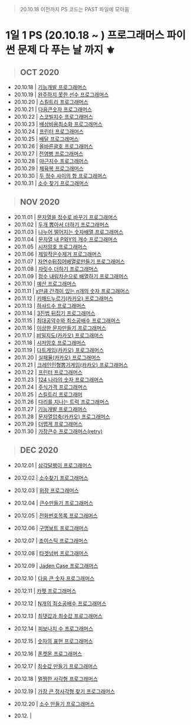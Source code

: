 > 20.10.18 이전까지 PS 코드는 PAST 파일에 모아둠

# 1일 1 PS (20.10.18 ~ ) 프로그래머스 파이썬 문제 다 푸는 날 까지 ⚜️

> <h2> OCT 2020 </h2>
- 20.10.18 | <a href = 'https://github.com/tbnsok40/Algorithm-Python/blob/master/OCT/18OCT%20%EA%B8%B0%EB%8A%A5%EA%B0%9C%EB%B0%9C.py'>기능개발 프로그래머스</a>
- 20.10.19 | <a href = 'https://github.com/tbnsok40/Algorithm-Python/blob/master/OCT/19OCT%20%EC%99%84%EC%A3%BC%ED%95%98%EC%A7%80%EB%AA%BB%ED%95%9C%EC%84%A0%EC%88%98.py'> 완주하지 못한 선수 프로그래머스 </a>
- 20.10.20 | <a href = 'https://github.com/tbnsok40/Algorithm-Python/blob/master/OCT/20OCT%20%EC%8A%A4%ED%82%AC%ED%8A%B8%EB%A6%AC.py'> 스킬트리 프로그래머스 </a>
- 20.10.21 | <a href = 'https://github.com/tbnsok40/Algorithm-Python/blob/master/OCT/22OCT%20%EC%8A%A4%EC%BD%94%EB%B9%8C%EC%A7%80%EC%88%98.py'> 다음큰숫자 프로그래머스 </a>
- 20.10.22 | <a href = 'https://github.com/tbnsok40/Algorithm-Python/blob/master/OCT/22OCT%20%EC%8A%A4%EC%BD%94%EB%B9%8C%EC%A7%80%EC%88%98.py'> 스코빌지수 프로그래머스 </a>
- 20.10.23 | <a href = 'https://github.com/tbnsok40/Algorithm-Python/blob/master/OCT/23OCT%20%EB%B0%B0%EC%83%81%EB%B9%84%EC%9A%A9%EC%B5%9C%EC%86%8C%ED%99%94.py'> 배상비용최소화 프로그래머스 </a>
- 20.10.24 | <a href = 'https://github.com/tbnsok40/Algorithm-Python/blob/master/OCT/24OCT%20%ED%94%84%EB%A6%B0%ED%84%B0.py'> 프린터 프로그래머스 </a>
- 20.10.25 | <a href = 'https://github.com/tbnsok40/Algorithm-Python/blob/master/OCT/25OCT%20%EB%B0%B0%EB%8B%AC.py'> 배달 프로그래머스 </a>
- 20.10.26 | <a href = 'https://github.com/tbnsok40/Algorithm-Python/blob/master/OCT/26OCT%20%EC%98%AC%EB%B0%94%EB%A5%B8%EA%B4%84%ED%98%B8.py'> 올바른괄호 프로그래머스 </a>
- 20.10.27 | <a href = 'https://github.com/tbnsok40/Algorithm-Python/blob/master/OCT/27OCT%20%EC%A0%84%EC%97%BC%EB%B3%91.py'> 전염병 프로그래머스 </a>
- 20.10.28 | <a href = 'https://github.com/tbnsok40/Algorithm-Python/blob/master/OCT/28OCT%20%EC%95%BC%EA%B7%BC%EC%A7%80%EC%88%98.py'> 야근지수 프로그래머스 </a>
- 20.10.29 | <a href = 'https://github.com/tbnsok40/Algorithm-Python/blob/master/OCT/29OCT%20%EC%B2%B4%EC%9C%A1%EB%B3%B5.py'> 체육복 프로그래머스 </a>
- 20.10.30 | <a href = 'https://github.com/tbnsok40/Algorithm-Python/blob/master/OCT/30OCT%20%EB%91%90%EC%A0%95%EC%88%98%EC%82%AC%EC%9D%B4%EC%9D%98%ED%95%A9.py'> 두 정수 사이의 합 프로그래머스 </a>
- 20.10.31 | <a href = 'https://github.com/tbnsok40/Algorithm-Python/blob/master/OCT/31OCT%20%EC%86%8C%EC%88%98%EC%B0%BE%EA%B8%B0.py'> 소수 찾기 프로그래머스 </a>

> <h2> NOV 2020 </h2>
- 20.11.01 | <a href = 'https://github.com/tbnsok40/Algorithm-Python/blob/master/NOV/01NOV%20%EB%AC%B8%EC%9E%90%EC%97%B4%EC%9D%84%EC%A0%95%EC%88%98%EB%A1%9C%EB%B0%94%EA%BE%B8%EA%B8%B0.py'> 문자열을 정수로 바꾸기 프로그래머스 </a>
- 20.11.02 | <a href = 'https://github.com/tbnsok40/Algorithm-Python/blob/master/NOV/02NOV%20%EB%91%90%EA%B0%9C%EB%BD%91%EC%95%84%EC%84%9C%EB%8D%94%ED%95%98%EA%B8%B0.py'> 두개 뽑아서 더하기 프로그래머스 </a>
- 20.11.03 | <a href = 'https://github.com/tbnsok40/Algorithm-Python/blob/master/NOV/03NOV%20%EB%82%98%EB%88%84%EC%96%B4%EB%96%A8%EC%96%B4%EC%A7%80%EB%8A%94%EC%88%AB%EC%9E%90%EB%B0%B0%EC%97%B4.py'> 나누어 떨어지는 숫자배열 프로그래머스 </a>
- 20.11.04 | <a href = 'https://github.com/tbnsok40/Algorithm-Python/blob/master/NOV/04NOV%20%EB%AC%B8%EC%9E%90%EC%97%B4%EB%82%B4P%EC%99%80Y%EC%9D%98%EA%B0%9C%EC%88%98.py'> 문자열 내 P와Y의 개수 프로그래머스 </a>
- 20.11.05 | <a href = 'https://github.com/tbnsok40/Algorithm-Python/blob/master/NOV/05NOV%20%EC%8B%9C%EC%A0%80%EC%95%94%ED%98%B8.py'> 시저암호 프로그래머스 </a>
- 20.11.06 | <a href = 'https://github.com/tbnsok40/Algorithm-Python/blob/master/NOV/06NOV%20%EC%A0%9C%EC%9D%BC%EC%9E%91%EC%9D%80%EC%88%98%EC%A0%9C%EA%B1%B0.py'> 제일작은수제거 프로그래머스 </a>
- 20.11.07 | <a href = 'https://github.com/tbnsok40/Algorithm-Python/blob/master/NOV/07NOV%20%EC%9E%90%EC%97%B0%EC%88%98%EB%92%A4%EC%A7%91%EC%96%B4%EB%B0%B0%EC%97%B4%EB%A1%9C%EB%A7%8C%EB%93%A4%EA%B8%B0.py'> 자연수뒤집어배열로만들기 프로그래머스 </a>
- 20.11.08 | <a href = 'https://github.com/tbnsok40/Algorithm-Python/blob/master/NOV/08NOV%20%EC%9E%90%EB%A6%BF%EC%88%98%EB%8D%94%ED%95%98%EA%B8%B0.py'> 자릿수 더하기 프로그래머스 </a>
- 20.11.09 | <a href = 'https://github.com/tbnsok40/Algorithm-Python/blob/master/NOV/09NOV%20%EC%A0%95%EC%88%98%EB%82%B4%EB%A6%BC%EC%B0%A8%EC%88%9C%EC%9C%BC%EB%A1%9C%EB%B0%B0%EC%97%B4%ED%95%98.py'> 정수 내림차순으로 배열하기 프로그래머스 </a>
- 20.11.10 | <a href = 'https://github.com/tbnsok40/Algorithm-Python/blob/master/NOV/10NOV%20%EC%98%88%EC%82%B0.py'> 예산 프로그래머스 </a>
- 20.11.11 | <a href = 'https://github.com/tbnsok40/Algorithm-Python/blob/master/NOV/11NOV%20x%EB%A7%8C%ED%81%BC%EA%B0%84%EA%B2%A9%EC%9D%B4%EC%9E%88%EB%8A%94n%EA%B0%9C%EC%9D%98%EC%88%AB%EC%9E%90.py'> x만큼 간격이 있는 n개의 숫자 프로그래머스 </a>
- 20.11.12 | <a href = 'https://github.com/tbnsok40/Algorithm-Python/blob/master/NOV/12NOV%20%ED%82%A4%ED%8C%A8%EB%93%9C%EB%88%84%EB%A5%B4%EA%B8%B0(%EC%B9%B4%EC%B9%B4%EC%98%A4).py'> 키패드누르기(카카오) 프로그래머스 </a>
- 20.11.13 | <a href = 'https://github.com/tbnsok40/Algorithm-Python/blob/master/NOV/13NOV%20%ED%95%98%EC%83%A4%EB%93%9C%EC%88%98.py'> 하샤드수 프로그래머스 </a>
- 20.11.14 | <a href = 'https://github.com/tbnsok40/Algorithm-Python/blob/master/NOV/14NOV%203%EC%A7%84%EB%B2%95%EB%92%A4%EC%A7%91%EA%B8%B0.py'> 3진법 뒤집기 프로그래머스 </a>
- 20.11.15 | <a href = 'https://github.com/tbnsok40/Algorithm-Python/blob/master/NOV/15NOV%20%EC%B5%9C%EB%8C%80%EA%B3%B5%EC%95%BD%EC%88%98%EC%99%80%20%EC%B5%9C%EC%86%8C%EA%B3%B5%EB%B0%B0%EC%88%98.py'> 최대공약수와 최소공배수 프로그래머스 </a>
- 20.11.16 | <a href = 'https://github.com/tbnsok40/Algorithm-Python/blob/master/NOV/16NOV%20%EC%9D%B4%EC%83%81%ED%95%9C%EB%AC%B8%EC%9E%90%EB%A7%8C%EB%93%A4%EA%B8%B0.py'> 이상한 문자만들기 프로그래머스 </a>
- 20.11.17 | <a href = 'https://github.com/tbnsok40/Algorithm-Python/blob/master/NOV/17NOV%20%EB%B9%84%EB%B0%80%EC%A7%80%EB%8F%84.py'> 비밀지도(카카오) 프로그래머스 </a>
- 20.11.18 | <a href = 'https://github.com/tbnsok40/Algorithm-Python/blob/master/NOV/18NOV%20%EC%8B%9C%EC%A0%80%EC%95%94%ED%98%B8.py'> 시저암호 프로그래머스 </a>
- 20.11.19 | <a href = 'https://github.com/tbnsok40/Algorithm-Python/blob/master/NOV/19NOV.py'> 다트게임(카카오) 프로그래머스 </a>
- 20.11.20 | <a href = 'https://github.com/tbnsok40/Algorithm-Python/blob/master/NOV/20NOV%20%EC%8B%A4%ED%8C%A8%EC%9C%A8.py'> 실패율(카카오) 프로그래머스 </a>
- 20.11.21 | <a href = 'https://github.com/tbnsok40/Algorithm-Python/blob/master/NOV/21NOV%20%ED%81%AC%EB%A0%88%EC%9D%B8%EC%9D%B8%ED%98%95%EB%BD%91%EA%B8%B0%EA%B2%8C%EC%9E%84.py'> 크레인인형뽑기게임(카카오) 프로그래머스 </a>
- 20.11.22 | <a href = 'https://github.com/tbnsok40/Algorithm-Python/blob/master/NOV/22NOV%20%ED%94%84%EB%A6%B0%ED%84%B0.py'> 프린터 프로그래머스 </a>
- 20.11.23 | <a href = 'https://github.com/tbnsok40/Algorithm-Python/blob/master/NOV/23NOV%20124%EB%82%98%EB%9D%BC%EC%9D%98%EC%88%AB%EC%9E%90.py'> 124 나라의 숫자 프로그래머스 </a>
- 20.11.24 | <a href = 'https://github.com/tbnsok40/Algorithm-Python/blob/master/NOV/24NOV%20%EC%A3%BC%EC%8B%9D%EA%B0%80%EA%B2%A9.py'> 주식가격 프로그래머스 </a>
- 20.11.25 | <a href = 'https://github.com/tbnsok40/Algorithm-Python/blob/master/NOV/25NOV%20%EC%8A%A4%ED%82%AC%ED%8A%B8%EB%A6%AC.py'> 스킬트리 프로그래머 </a>
- 20.11.26 | <a href = 'https://github.com/tbnsok40/Algorithm-Python/blob/master/NOV/26NOV%20%EB%8B%A4%EB%A6%AC%EB%A5%BC%EC%A7%80%EB%82%98%EB%8A%94%ED%8A%B8%EB%9F%AD.py'> 다리를 지나는 트럭 프로그래머스 </a>
- 20.11.27 | <a href = 'https://github.com/tbnsok40/Algorithm-Python/blob/master/NOV/27NOV%20%EA%B8%B0%EB%8A%A5%EA%B0%9C%EB%B0%9C.py'> 기능개발 프로그래머스 </a>
- 20.11.28 | <a href = 'https://github.com/tbnsok40/Algorithm-Python/blob/master/NOV/28NOV%20%EB%AC%B8%EC%9E%90%EC%97%B4%EC%95%95%EC%B6%95.py'> 문자열압축(카카오) 프로그래머스 </a>
- 20.11.29 | <a href = 'https://github.com/tbnsok40/Algorithm-Python/blob/master/NOV/29NOV%20%EB%8D%94%EB%A7%B5%EA%B2%8C.py'> 더맵게 프로그래머스 </a>
- 20.11.30 | <a href = 'https://github.com/tbnsok40/Algorithm-Python/blob/master/NOV/30NOV%20%EA%B0%80%EC%9E%A5%ED%81%B0%EC%88%98.py'> 가장큰수 프로그래머스(retry) </a>

> <h2> DEC 2020 </h2>
- 20.12.01 | <a href = 'https://github.com/tbnsok40/Algorithm-Python/blob/master/DEC/01DEC%20%EC%82%BC%EA%B0%81%EB%8B%AC%ED%8C%BD%EC%9D%B4.py'> 삼각달팽이 프로그래머스 </a>
- 20.12.02 | <a href = 'https://github.com/tbnsok40/Algorithm-Python/blob/master/DEC/02DEC%20%EC%86%8C%EC%88%98%EC%B0%BE%EA%B8%B0.py'> 소수찾기 프로그래머스 </a>
- 20.12.03 | <a href = 'https://github.com/tbnsok40/Algorithm-Python/blob/master/DEC/03DEC%20%EC%9C%84%EC%9E%A5.py'> 위장 프로그래머스 </a>
- 20.12.04 | <a href = 'https://github.com/tbnsok40/Algorithm-Python/blob/master/DEC/04DEC%20%ED%81%B0%EC%88%98%EB%A7%8C%EB%93%A4%EA%B8%B0.py'> 큰수만들기 프로그래머스 </a>
- 20.12.05 | <a href = 'https://github.com/tbnsok40/Algorithm-Python/blob/master/DEC/05DEC%20%EC%A0%84%ED%99%94%EB%B2%88%ED%98%B8%EB%AA%A9%EB%A1%9D.py'> 전화번호목록 프로그래머스 </a>
- 20.12.06 | <a href = 'https://github.com/tbnsok40/Algorithm-Python/blob/master/DEC/06DEC%20%EA%B5%AC%EB%AA%85%EB%B3%B4%ED%8A%B8.py'> 구명보트 프로그래머스 </a>
- 20.12.07 | <a href = 'https://github.com/tbnsok40/Algorithm-Python/blob/master/DEC/07DEC%20%EC%A1%B0%EC%9D%B4%EC%8A%A4%ED%8B%B1.py'> 조이스틱 프로그래머스 </a>
- 20.12.08 | <a href = 'https://github.com/tbnsok40/Algorithm-Python/blob/master/DEC/08DEC%20%ED%83%80%EA%B2%9F%EB%84%98%EB%B2%84.py'> 타겟넘버 프로그래머스 </a>
- 20.12.09 | <a href = 'https://github.com/tbnsok40/Algorithm-Python/blob/master/DEC/09DEC%20JadenCase.py'> Jaden Case 프로그래머스 </a>
- 20.12.10 | <a href = 'https://github.com/tbnsok40/Algorithm-Python/blob/master/DEC/10DEC%20%20%EB%8B%A4%EC%9D%8C%ED%81%B0%EC%88%AB%EC%9E%90.py'> 다음 큰 숫자 프로그래머스 </a>
- 20.12.11 | <a href = 'https://github.com/tbnsok40/Algorithm-Python/blob/master/DEC/11DEC%20%EC%B9%B4%ED%8E%AB.py'> 카펫 프로그래머스</a>
- 20.12.12 | <a href = 'https://github.com/tbnsok40/Algorithm-Python/blob/master/DEC/12DEC%20N%EA%B0%9C%EC%9D%98%20%EC%B5%9C%EC%86%8C%EA%B3%B5%EB%B0%B0%EC%88%98.py'> N개의 최소공배수 프로그래머스</a>
- 20.12.13 | <a href = 'https://github.com/tbnsok40/Algorithm-Python/blob/master/DEC/13DEC%20%EC%B5%9C%EB%8C%93%EA%B0%92%EA%B3%BC%20%EC%B5%9C%EC%86%9F%EA%B0%92.py'> 최댓값과 최솟값 프로그래머스</a>
- 20.12.14 | <a href = 'https://github.com/tbnsok40/Algorithm-Python/blob/master/DEC/14DEC%20%ED%94%BC%EB%B3%B4%EB%82%98%EC%B9%98%20%EC%88%98.py'> 피보나치 수 프로그래머스 </a>
- 20.12.15 | <a href = 'https://github.com/tbnsok40/Algorithm-Python/blob/master/DEC/15DEC%20%EC%88%AB%EC%9E%90%EC%9D%98%ED%91%9C%ED%98%84.py'> 숫자의 표현 프로그래머스</a>
- 20.12.16 | <a href = 'https://github.com/tbnsok40/Algorithm-Python/blob/master/DEC/16DEC%20%ED%8F%B0%EC%BC%93%EB%AA%AC.py'> 폰켓몬 프로그래머스</a>
- 20.12.17 | <a href = 'https://github.com/tbnsok40/Algorithm-Python/blob/master/DEC/17DEC%20%EC%B5%9C%EC%86%9F%EA%B0%92%EB%A7%8C%EB%93%A4%EA%B8%B0.py'> 최솟값 만들기 프로그래머스</a>
- 20.12.18 | <a href = 'https://github.com/tbnsok40/Algorithm-Python/blob/master/DEC/18DEC%20%EB%A9%80%EC%A9%A1%ED%95%9C%20%EC%82%AC%EA%B0%81%ED%98%95.py'> 멀쩡한 사각형 프로그래머스</a>
- 20.12.19 | <a href = 'https://github.com/tbnsok40/Algorithm-Python/blob/master/DEC/19DEC.py'> 가장 큰 정사각형 찾기 프로그래머스 </a>
- 20.12.20 | <a href = 'https://github.com/tbnsok40/Algorithm-Python/blob/master/DEC/20DEC%20%EC%86%8C%EC%88%98%EB%A7%8C%EB%93%A4%EA%B8%B0.py'> 소수 만들기 프로그래머스 </a>

- 20.12. | <a href = ''>  </a>
